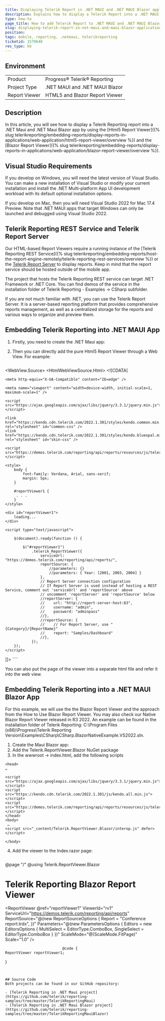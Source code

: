 ```yaml
---
title: Displaying Telerik Report in .NET MAUI and .NET MAUI Blazor applications
description: Explains how to display a Telerik Report into a .NET MAUI and .NET MAUI Blazor application
type: how-to
page_title: How to add Telerik Report to .NET MAUI and .NET MAUI Blazor application
slug: displaying-telerik-report-in-net-maui-and-maui-blazor-applications
position: 
tags: mobile, reporting, .netmaui, telerikreporting
ticketid: 1579640
res_type: kb
---
```


## Environment
<table>
	<tbody>
		<tr>
			<td>Product</td>
			<td>Progress® Telerik® Reporting</td>
		</tr>
		<tr>
			<td>Project Type</td>
			<td>.NET MAUI and .NET MAUI Blazor</td>
		</tr>
		<tr>
			<td>Report Viewer</td>
			<td>HTML5 and Blazor Report Viewer</td>
		</tr>
	</tbody>
</table>


## Description
In this article, you will see how to display a Telerik Reporting report into a .NET Maui and .NET Maui Blazor app by using 
the [Html5 Report Viewer]({% slug telerikreporting/embedding-reports/display-reports-in-applications/web-application/html5-report-viewer/overview %})
and the [Blazor Report Viewer]({% slug telerikreporting/embedding-reports/display-reports-in-applications/web-application/blazor-report-viewer/overview %}).

## Visual Studio Requirements
If you develop on Windows, you will need the latest version of Visual Studio. 
You can make a new installation of Visual Studio or modify your current installation and install the .NET Multi-platform 
App UI development workload with its default optional installation options.

If you develop on Mac, then you will need Visual Studio 2022 for Mac 17.4 Preview. 
Note that .NET MAUI apps that target Windows can only be launched and debugged using Visual Studio 2022.

## Telerik Reporting REST Service and Telerik Report Server
Our HTML-based Report Viewers require a running instance of the 
[Telerik Reporting REST Service]({% slug telerikreporting/embedding-reports/host-the-report-engine-remotely/telerik-reporting-rest-services/overview %})
or the 
[Telerik Report Server](https://www.telerik.com/report-server)
to display reports.
Keep in mind that the report service should be hosted outside of the mobile app.

The project that hosts the Telerik Reporting REST service can target .NET Framework or .NET Core. 
You can find demos of the service in the installation folder of Telerik Reporting - Examples -> CSharp subfolder.

If you are not much familiar with .NET, you can use the Telerik Report Server. It is a server-based reporting platform that provides 
comprehensive reports management, 
as well as a centralized storage for the reports and various ways to organize and preview them.

## Embedding Telerik Reporting  into  .NET MAUI App

1. Firstly, you need to create the .NET Maui app:
2. Then you can directly add the pure Html5 Report Viewer through a Web View. For example:


	````HTML
  <WebView HeightRequest="600"
                     WidthRequest="800">
                <WebView.Source>
                    <HtmlWebViewSource>
                        <HtmlWebViewSource.Html>
                            <![CDATA[
                <html xmlns="http://www.w3.org/1999/xhtml">
<head>
    <title>Telerik HTML5 Report Viewer Demo</title>

    <meta http-equiv="X-UA-Compatible" content="IE=edge" />

    <meta name="viewport" content="width=device-width, initial-scale=1, maximum-scale=1" />

    <script src="https://ajax.googleapis.com/ajax/libs/jquery/3.3.1/jquery.min.js"></script>

    <link href="https://kendo.cdn.telerik.com/2022.1.301/styles/kendo.common.min.css" rel="stylesheet" id="common-css" />
    <link href="https://kendo.cdn.telerik.com/2022.1.301/styles/kendo.blueopal.min.css" rel="stylesheet" id="skin-css" />

    <script src="https://demos.telerik.com/reporting/api/reports/resources/js/telerikReportViewer"></script>

    <style>
        body {
            font-family: Verdana, Arial, sans-serif;
            margin: 5px;
        }

        #reportViewer1 {
         . . .
        }
    </style>
</head>
<body>

    <div id="reportViewer1">
        loading...
    </div>

    <script type="text/javascript">

        $(document).ready(function () {

            $("#reportViewer1")
                .telerik_ReportViewer({
                    serviceUrl: "https://demos.telerik.com/reporting/api/reports/",
                    reportSource: {
                        //parameters: {}
                        //parameters: { Year: [2001, 2003, 2004] }
                    },
                    // Report Server connection configuration
                    // If Report Server is used instead of hosting a REST Service, comment out 'serviceUrl' and 'reportSource' above
                    // uncomment 'reportServer' and 'reportSource' below
                    //reportServer: {
                    //    url: "http://report-server-host:83",
                    //    username: "admin",
                    //    password: "adminpass"
                    //},
                    //reportSource: {
                    //    // For Report Server, use "{Category}/{ReportName}"
                    //    report: "Samples/Dashboard"
                    //},
                });
        });
    </script>

</body>
</html>
                ]]>
                        </HtmlWebViewSource.Html>
                    </HtmlWebViewSource>
                </WebView.Source>
            </WebView>
````


You can also put the page of the viewer into a separate html file and refer it into the web view.


## Embedding Telerik Reporting into a .NET MAUI Blazor App 

For this example, we will use the the Blazor Report Viewer and the approach from the How to Use Blazor Report Viewer. 
You may also check our Native Blazor Report Viewer released in R3 2022. An example can be found in the installation
folder of Telerik Reporting: C:\Program Files (x86)\Progress\Telerik Reporting Version\Examples\CSharp\CSharp.BlazorNativeExample.VS2022.sln.

 1. Create the Maui Blazor app:
 2.  Add the Telerik.ReportViewer.Blazor NuGet package
 3.  In the wwwroot -> index.html, add the following scripts 
 
 
   ````JS
<head>
…

<script src="https://ajax.googleapis.com/ajax/libs/jquery/3.3.1/jquery.min.js"></script>
<script src="https://kendo.cdn.telerik.com/2022.1.301/js/kendo.all.min.js"></script>
<script src="https://demos.telerik.com/reporting/api/reports/resources/js/telerikReportViewer"></script>
</head>
<body>
	…
<script src="_content/Telerik.ReportViewer.Blazor/interop.js" defer></script>

</body>

````


4. Add the viewer to the Index.razor page:
   ````HTML
@page "/"
@using Telerik.ReportViewer.Blazor


<h1>Telerik Reporting Blazor Report Viewer</h1>

<style>
    .trv-report-viewer {
        width: 85%;
        height: 600px;
        padding-right: 50px;
    }
</style>

<link rel="stylesheet" href="https://unpkg.com/@@progress/kendo-theme-default@5.0.1/dist/all.css" />

<ReportViewer @ref="reportViewer1"
              ViewerId="rv1"
              ServiceUrl="https://demos.telerik.com/reporting/api/reports"
              ReportSource="@(new ReportSourceOptions
                              {
                                  Report = "Conference report.trdx",
                                                })"
              Parameters="@(new ParametersOptions { Editors = new EditorsOptions { MultiSelect = EditorType.ComboBox, SingleSelect = EditorType.ComboBox } })"
              ScaleMode="@(ScaleMode.FitPage)"
              Scale="1.0" />

                              @code {
    ReportViewer reportViewer1;
}
````
 

## Source Code
Both projects can be found in our GitHub repository:

- [Telerik Reporting in .NET Maui project](https://github.com/telerik/reporting-samples/tree/master/TelerikReportingMaui)
- [Telerik Reporting in .NET Maui Blazor project](https://github.com/telerik/reporting-samples/tree/master/TelerikReportingMauiBlazor)

 

